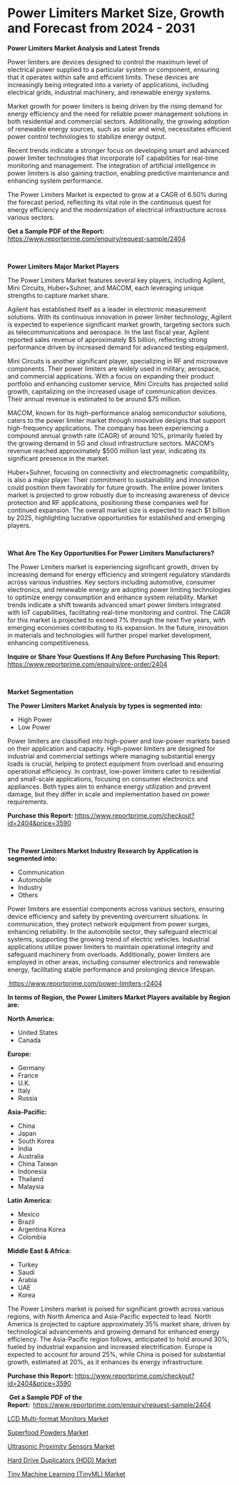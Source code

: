 <p><h1>Power Limiters Market Size, Growth and Forecast from 2024 - 2031</h1></p><p><strong>Power Limiters Market Analysis and Latest Trends</strong></p>
<p><p>Power limiters are devices designed to control the maximum level of electrical power supplied to a particular system or component, ensuring that it operates within safe and efficient limits. These devices are increasingly being integrated into a variety of applications, including electrical grids, industrial machinery, and renewable energy systems. </p><p>Market growth for power limiters is being driven by the rising demand for energy efficiency and the need for reliable power management solutions in both residential and commercial sectors. Additionally, the growing adoption of renewable energy sources, such as solar and wind, necessitates efficient power control technologies to stabilize energy output.</p><p>Recent trends indicate a stronger focus on developing smart and advanced power limiter technologies that incorporate IoT capabilities for real-time monitoring and management. The integration of artificial intelligence in power limiters is also gaining traction, enabling predictive maintenance and enhancing system performance.</p><p>The Power Limiters Market is expected to grow at a CAGR of 6.50% during the forecast period, reflecting its vital role in the continuous quest for energy efficiency and the modernization of electrical infrastructure across various sectors.</p></p>
<p><strong>Get a Sample PDF of the Report:&nbsp;</strong> <a href="https://www.reportprime.com/enquiry/request-sample/2404">https://www.reportprime.com/enquiry/request-sample/2404</a></p>
<p>&nbsp;</p>
<p><strong>Power Limiters Major Market Players</strong></p>
<p><p>The Power Limiters Market features several key players, including Agilent, Mini Circuits, Huber+Suhner, and MACOM, each leveraging unique strengths to capture market share. </p><p>Agilent has established itself as a leader in electronic measurement solutions. With its continuous innovation in power limiter technology, Agilent is expected to experience significant market growth, targeting sectors such as telecommunications and aerospace. In the last fiscal year, Agilent reported sales revenue of approximately $5 billion, reflecting strong performance driven by increased demand for advanced testing equipment.</p><p>Mini Circuits is another significant player, specializing in RF and microwave components. Their power limiters are widely used in military, aerospace, and commercial applications. With a focus on expanding their product portfolio and enhancing customer service, Mini Circuits has projected solid growth, capitalizing on the increased usage of communication devices. Their annual revenue is estimated to be around $75 million.</p><p>MACOM, known for its high-performance analog semiconductor solutions, caters to the power limiter market through innovative designs that support high-frequency applications. The company has been experiencing a compound annual growth rate (CAGR) of around 10%, primarily fueled by the growing demand in 5G and cloud infrastructure sectors. MACOM’s revenue reached approximately $500 million last year, indicating its significant presence in the market.</p><p>Huber+Suhner, focusing on connectivity and electromagnetic compatibility, is also a major player. Their commitment to sustainability and innovation could position them favorably for future growth. The entire power limiters market is projected to grow robustly due to increasing awareness of device protection and RF applications, positioning these companies well for continued expansion. The overall market size is expected to reach $1 billion by 2025, highlighting lucrative opportunities for established and emerging players.</p></p>
<p>&nbsp;</p>
<p><strong>What Are The Key Opportunities For Power Limiters Manufacturers?</strong></p>
<p><p>The Power Limiters market is experiencing significant growth, driven by increasing demand for energy efficiency and stringent regulatory standards across various industries. Key sectors including automotive, consumer electronics, and renewable energy are adopting power limiting technologies to optimize energy consumption and enhance system reliability. Market trends indicate a shift towards advanced smart power limiters integrated with IoT capabilities, facilitating real-time monitoring and control. The CAGR for this market is projected to exceed 7% through the next five years, with emerging economies contributing to its expansion. In the future, innovation in materials and technologies will further propel market development, enhancing competitiveness.</p></p>
<p><strong>Inquire or Share Your Questions If Any Before Purchasing This Report:</strong> <a href="https://www.reportprime.com/enquiry/pre-order/2404">https://www.reportprime.com/enquiry/pre-order/2404</a></p>
<p>&nbsp;</p>
<p><strong>Market Segmentation</strong></p>
<p><strong>The Power Limiters Market Analysis by types is segmented into:</strong></p>
<p><ul><li>High Power</li><li>Low Power</li></ul></p>
<p><p>Power limiters are classified into high-power and low-power markets based on their application and capacity. High-power limiters are designed for industrial and commercial settings where managing substantial energy loads is crucial, helping to protect equipment from overload and ensuring operational efficiency. In contrast, low-power limiters cater to residential and small-scale applications, focusing on consumer electronics and appliances. Both types aim to enhance energy utilization and prevent damage, but they differ in scale and implementation based on power requirements.</p></p>
<p><strong>Purchase this Report:&nbsp;</strong><a href="https://www.reportprime.com/checkout?id=2404&price=3590">https://www.reportprime.com/checkout?id=2404&price=3590</a></p>
<p>&nbsp;</p>
<p><strong>The Power Limiters Market Industry Research by Application is segmented into:</strong></p>
<p><ul><li>Communication</li><li>Automobile</li><li>Industry</li><li>Others</li></ul></p>
<p><p>Power limiters are essential components across various sectors, ensuring device efficiency and safety by preventing overcurrent situations. In communication, they protect network equipment from power surges, enhancing reliability. In the automobile sector, they safeguard electrical systems, supporting the growing trend of electric vehicles. Industrial applications utilize power limiters to maintain operational integrity and safeguard machinery from overloads. Additionally, power limiters are employed in other areas, including consumer electronics and renewable energy, facilitating stable performance and prolonging device lifespan.</p></p>
<p><a href="https://www.reportprime.com/power-limiters-r2404">&nbsp;https://www.reportprime.com/power-limiters-r2404</a></p>
<p><strong>In terms of Region, the Power Limiters Market Players available by Region are:</strong></p>
<p>
    <p> <strong> North America: </strong>
        <ul>
            <li>United States</li>
            <li>Canada</li>
        </ul>
        </p> 
    <p> <strong> Europe: </strong>
        <ul>
            <li>Germany</li>
            <li>France</li>
            <li>U.K.</li>
            <li>Italy</li>
            <li>Russia</li>
        </ul>
        </p> 
    <p> <strong> Asia-Pacific: </strong>
        <ul>
            <li>China</li>
            <li>Japan</li>
            <li>South Korea</li>
            <li>India</li>
            <li>Australia</li>
            <li>China Taiwan</li>
            <li>Indonesia</li>
            <li>Thailand</li>
            <li>Malaysia</li>
        </ul>
        </p> 
    <p> <strong> Latin America: </strong>
        <ul>
            <li>Mexico</li>
            <li>Brazil</li>
            <li>Argentina Korea</li>
            <li>Colombia</li>
        </ul>
        </p> 
    <p> <strong> Middle East & Africa: </strong>
        <ul>
            <li>Turkey</li>
            <li>Saudi</li>
            <li>Arabia</li>
            <li>UAE</li>
            <li>Korea</li>
        </ul>
    </p>
    </p>
<p><p>The Power Limiters market is poised for significant growth across various regions, with North America and Asia-Pacific expected to lead. North America is projected to capture approximately 35% market share, driven by technological advancements and growing demand for enhanced energy efficiency. The Asia-Pacific region follows, anticipated to hold around 30%, fueled by industrial expansion and increased electrification. Europe is expected to account for around 25%, while China is poised for substantial growth, estimated at 20%, as it enhances its energy infrastructure.</p></p>
<p><strong>Purchase this Report: </strong><a href="https://www.reportprime.com/checkout?id=2404&price=3590">https://www.reportprime.com/checkout?id=2404&price=3590</a></p>
<p>&nbsp;<strong>Get a Sample PDF of the Report:&nbsp;&nbsp;</strong><a href="https://www.reportprime.com/enquiry/request-sample/2404">https://www.reportprime.com/enquiry/request-sample/2404</a></p>
<p><strong></strong></p>
<p><p><a href="https://medium.com/@v8581137/global-lcd-multi-format-monitors-market-is-projected-to-grow-at-a-cagr-of-10-7-06a81b348029">LCD Multi-format Monitors Market</a></p><p><a href="https://www.linkedin.com/pulse/global-superfood-powders-market-size-trends-analysis-regional-sr6rf?trackingId=Jwgk2cuXSSK8KvEDGoYDHQ%3D%3D">Superfood Powders Market</a></p><p><a href="https://github.com/MarilynDouglas476/Market-Research-Report-List-1/blob/main/ultrasonic-proximity-sensors-market.md">Ultrasonic Proximity Sensors Market</a></p><p><a href="https://issuu.com/reportprime-2/docs/hard-drive-duplicators-hdd-market-s_7dec126b0f1c3b">Hard Drive Duplicators (HDD) Market</a></p><p><a href="https://medium.com/@lauryframi644/tiny-machine-learning-tinyml-market-a-global-and-regional-analysis-focus-on-region-b5c3e0ca36a9?postPublishedType=initial">Tiny Machine Learning (TinyML) Market</a></p></p>